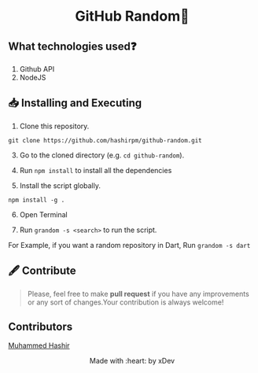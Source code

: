 <h1 align="center">
  <br>
  GitHub Random📃
  <br>
</h1>

## What technologies used❓
1. Github API
2. NodeJS

## 📥 Installing and Executing 

	
1. Clone this repository.
```
git clone https://github.com/hashirpm/github-random.git
```

3. Go to the cloned directory (e.g. `cd github-random`).

4. Run ```npm install``` to install all the dependencies

5. Install the script globally. 
```
npm install -g .
```

6. Open Terminal

7. Run ```grandom -s <search>``` to run the script.

 For Example, if you want a random repository in Dart, Run ```grandom -s dart```

## 🖋 Contribute
	
> Please, feel free to make **pull request** if you have any improvements or any sort of changes.Your contribution is always welcome!
	
	


## Contributors
[Muhammed Hashir](https://github.com/hashirpm) 


<p align="center">
	Made with :heart: by xDev
</p>
	
